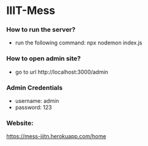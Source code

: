 # IIIT-Mess 


### How to run the server?

- run the following command: npx nodemon index.js


### How to open admin site?

- go to url http://localhost:3000/admin


### Admin Credentials 

- username: admin
- password: 123

### Website:

https://mess-iiitn.herokuapp.com/home
